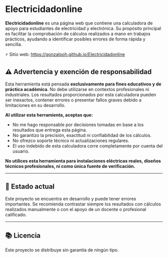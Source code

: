 # Electricidadonline

**Electricidadonline** es una página web que contiene una calculadora de apoyo para estudiantes de electricidad y electrónica. Su propósito principal es facilitar la comprobación de cálculos realizados a mano en trabajos prácticos, ayudando a identificar posibles errores de forma rápida y sencilla.

⚡ Sitio web: https://gonzalooh.github.io/Electricidadonline

## ⚠️ Advertencia y exención de responsabilidad

Esta herramienta está pensada **exclusivamente para fines educativos y de práctica académica**. No debe utilizarse en contextos profesionales ni industriales. Los resultados proporcionados por esta calculadora pueden ser inexactos, contener errores o presentar fallos graves debido a limitaciones en su desarrollo.

**Al utilizar esta herramienta, aceptas que:**

- No me hago responsable por decisiones tomadas en base a los resultados que entrega esta página.
- No garantizo la precisión, exactitud ni confiabilidad de los cálculos.
- No ofrezco soporte técnico ni actualizaciones regulares.
- El uso indebido de esta calculadora corre completamente por cuenta del usuario.

**No utilices esta herramienta para instalaciones eléctricas reales, diseños técnicos profesionales, ni como única fuente de verificación.**

---

## 🚧 Estado actual

Este proyecto se encuentra en desarrollo y puede tener errores importantes. Se recomienda contrastar siempre los resultados con cálculos realizados manualmente o con el apoyo de un docente o profesional calificado.

---

## 📚 Licencia

Este proyecto se distribuye sin garantía de ningún tipo.
